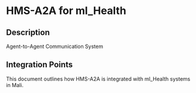# HMS-A2A for ml_Health

## Description

Agent-to-Agent Communication System

## Integration Points

This document outlines how HMS-A2A is integrated with ml_Health systems in Mali.

